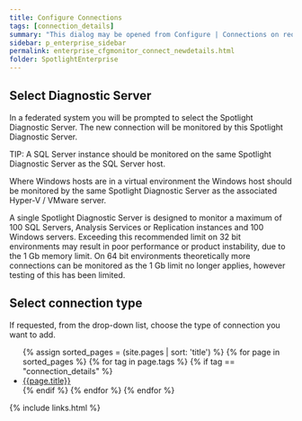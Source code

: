 ```yaml
---
title: Configure Connections
tags: [connection_details]
summary: "This dialog may be opened from Configure | Connections on request to add a new connection."
sidebar: p_enterprise_sidebar
permalink: enterprise_cfgmonitor_connect_newdetails.html
folder: SpotlightEnterprise
---
```




## Select Diagnostic Server

In a federated system you will be prompted to select the Spotlight Diagnostic Server. The new connection will be monitored by this Spotlight Diagnostic Server.


TIP: A SQL Server instance should be monitored on the same Spotlight Diagnostic Server as the SQL Server host.

Where Windows hosts are in a virtual environment the Windows host should be monitored by the same Spotlight Diagnostic Server as the associated Hyper-V / VMware server.

A single Spotlight Diagnostic Server is designed to monitor a maximum of 100 SQL Servers, Analysis Services or Replication instances and 100 Windows servers. Exceeding this recommended limit on 32 bit environments may result in poor performance or product instability, due to the 1 Gb memory limit. On 64 bit environments theoretically more connections can be monitored as the 1 Gb limit no longer applies, however testing of this has been limited.


## Select connection type

If requested, from the drop-down list, choose the type of connection you want to add.

<ul>
{% assign sorted_pages = (site.pages | sort: 'title') %}
{% for page in sorted_pages %}
{% for tag in page.tags %}
{% if tag == "connection_details" %}
<li><a href="{{ page.url | prepend: site.baseurl}}">{{page.title}}</a></li>
{% endif %}
{% endfor %}
{% endfor %}
</ul>

{% include links.html %}
